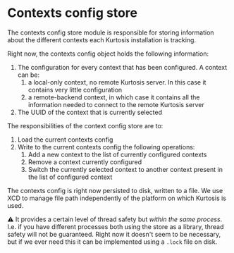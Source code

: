 Contexts config store
=====================

The contexts config store module is responsible for storing information about the different contexts each
Kurtosis installation is tracking. 

Right now, the contexts config object holds the following information:
1. The configuration for every context that has been configured. A context can be:
   1. a local-only context, no remote Kurtosis server. In this case it contains very little configuration
   1. a remote-backend context, in which case it contains all the information needed to connect to the remote Kurtosis 
server
1. The UUID of the context that is currently selected

The responsibilities of the context config store are to:
1. Load the current contexts config
1. Write to the current contexts config the following operations:
   1. Add a new context to the list of currently configured contexts
   1. Remove a context currently configured
   1. Switch the currently selected context to another context present in the list of configured context

The contexts config is right now persisted to disk, written to a file. We use XCD to manage file path independently of 
the platform on which Kurtosis is used.

:warning: It provides a certain level of thread safety but _within the same process_. I.e. if you have different 
processes both using the store as a library, thread safety will not be guaranteed. Right now it doesn't seem to be 
necessary, but if we ever need this it can be implemented using a `.lock` file on disk.
